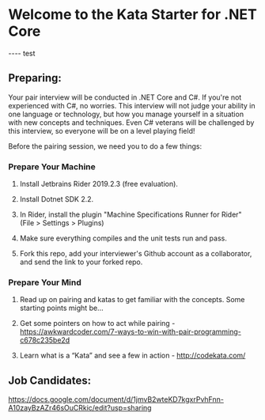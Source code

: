 # Welcome to the Kata Starter for .NET Core
---- test

## Preparing:
Your pair interview will be conducted in .NET Core and C#. If you're not experienced with C#, no worries. This interview will not judge your ability in one language or technology, but how you manage yourself in a situation with new concepts and techniques. Even C# veterans will be challenged by this interview, so everyone will be on a level playing field! 

Before the pairing session, we need you to do a few things:

### Prepare Your Machine

1) Install Jetbrains Rider 2019.2.3 (free evaluation).

2) Install Dotnet SDK 2.2.

3) In Rider, install the plugin "Machine Specifications Runner for Rider" (File > Settings > Plugins)

4) Make sure everything compiles and the unit tests run and pass.

5) Fork this repo, add your interviewer's Github account as a collaborator, and send the link to your forked repo.

### Prepare Your Mind

1) Read up on pairing and katas to get familiar with the concepts. Some starting points might be...

2) Get some pointers on how to act while pairing - https://awkwardcoder.com/7-ways-to-win-with-pair-programming-c678c235be2d

3) Learn what is a “Kata” and see a few in action - http://codekata.com/

## Job Candidates: 
https://docs.google.com/document/d/1jmvB2wteKD7kgxrPvhFnn-A10zayBzAZr46sOuCRkic/edit?usp=sharing
